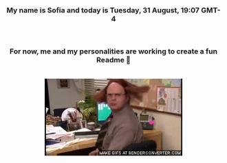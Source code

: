


<div align="center">
<h3 >My name is Sofia and today is Tuesday, 31 August, 19:07 GMT-4</h3><br>
<h3 >For now, me and my personalities are working to create a fun Readme 👋
</h3><br>
<img src='img/dwight.gif' alt='working...'/>
</div>
